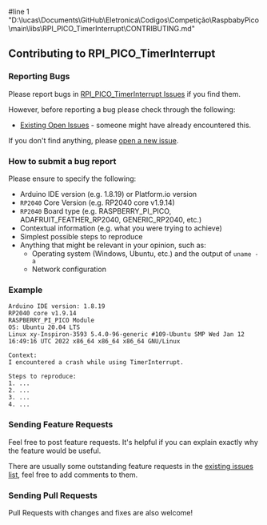 #line 1 "D:\\lucas\\Documents\\GitHub\\Eletronica\\Codigos\\Competição\\RaspbabyPico\\main\\libs\\RPI_PICO_TimerInterrupt\\CONTRIBUTING.md"
## Contributing to RPI_PICO_TimerInterrupt

### Reporting Bugs

Please report bugs in [RPI_PICO_TimerInterrupt Issues](https://github.com/khoih-prog/RPI_PICO_TimerInterrupt/issues) if you find them.

However, before reporting a bug please check through the following:

* [Existing Open Issues](https://github.com/khoih-prog/RPI_PICO_TimerInterrupt/issues) - someone might have already encountered this.

If you don't find anything, please [open a new issue](https://github.com/khoih-prog/RPI_PICO_TimerInterrupt/issues/new).

### How to submit a bug report

Please ensure to specify the following:

* Arduino IDE version (e.g. 1.8.19) or Platform.io version
* `RP2040` Core Version (e.g. RP2040 core v1.9.14)
* `RP2040` Board type (e.g. RASPBERRY_PI_PICO, ADAFRUIT_FEATHER_RP2040, GENERIC_RP2040, etc.)
* Contextual information (e.g. what you were trying to achieve)
* Simplest possible steps to reproduce
* Anything that might be relevant in your opinion, such as:
  * Operating system (Windows, Ubuntu, etc.) and the output of `uname -a`
  * Network configuration


### Example

```
Arduino IDE version: 1.8.19
RP2040 core v1.9.14
RASPBERRY_PI_PICO Module
OS: Ubuntu 20.04 LTS
Linux xy-Inspiron-3593 5.4.0-96-generic #109-Ubuntu SMP Wed Jan 12 16:49:16 UTC 2022 x86_64 x86_64 x86_64 GNU/Linux

Context:
I encountered a crash while using TimerInterrupt.

Steps to reproduce:
1. ...
2. ...
3. ...
4. ...
```
### Sending Feature Requests

Feel free to post feature requests. It's helpful if you can explain exactly why the feature would be useful.

There are usually some outstanding feature requests in the [existing issues list](https://github.com/khoih-prog/RPI_PICO_TimerInterrupt/issues?q=is%3Aopen+is%3Aissue+label%3Aenhancement), feel free to add comments to them.

### Sending Pull Requests

Pull Requests with changes and fixes are also welcome!
